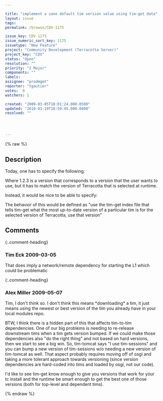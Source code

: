 ```yaml
---

title: "implement a sane default tim version value using tim-get data"
layout: issue
tags: 
permalink: /browse/CDV-1175

issue_key: CDV-1175
issue_numeric_sort_key: 1175
issuetype: "New Feature"
project: "Community Development (Terracotta Server)"
project_key: "CDV"
status: "Open"
resolution: ""
priority: "2 Major"
components: ""
labels: 
assignee: "prodmgmt"
reporter: "tgautier"
votes:  0
watchers: 1

created: "2009-03-05T18:01:24.000-0500"
updated: "2010-03-19T18:59:45.000-0400"
resolved: ""




---
```


{% raw %}

## Description

<div markdown="1" class="description">

Today, one has to specify the following:

<clients>
  <modules>
    <module name="tim-ehcache" version="1.2.3" />
  </modules>
</clients>

Where 1.2.3 is a version that corresponds to a version that the user wants to use, but it has to match the version of Terracotta that is selected at runtime.   

Instead, it would be nice to be able to specify:
<clients>
  <modules>
    <module name="tim-ehcache" />
  </modules>
</clients>


The behavior of this would be defined as "use the tim-get index file that tells tim-get what the most up-to-date version of a particular tim is for the selected version of Terracotta, use that version"



</div>

## Comments


{:.comment-heading}
### **Tim Eck** <span class="date">2009-03-05</span>

<div markdown="1" class="comment">

That does imply a network/remote dependency for starting the L1 which could be problematic

</div>


{:.comment-heading}
### **Alex Miller** <span class="date">2009-05-07</span>

<div markdown="1" class="comment">

Tim, I don't think so.  I don't think this means \*downloading\* a tim, it just means using the newest or best version of the tim you already have in your local modules repo.  

BTW, I think there is a hidden part of this that affects tim-to-tim dependencies.  One of our big problems is needing to re-release downstream tims when a tim gets version bumped.  If we could make those dependencies also "do the right thing" and not based on hard versions, then we start to see a big win.  So, tim-tomcat says "I use tim-sessions" and you can bump a new version of tim-sessions w/o needing a new version of tim-tomcat as well.  That aspect probably requires moving off of osgi and taking a more tolerant approach towards versioning (since version dependencies are hard-coded into tims and loaded by osgi, not our code).  

I'd like to see tim-get know enough to give you versions that work for your tc install and the runtime be smart enough to get the best one of those versions (both for top-level and dependent tims).  

</div>



{% endraw %}
